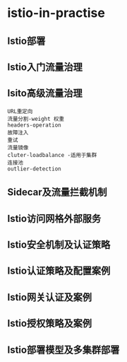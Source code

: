 # istio-in-practise

## Istio部署
## Istio入门流量治理
## Isito高级流量治理
	URL重定向
	流量分割-weight 权重
	headers-operation
	故障注入
	重试
	流量镜像
	cluter-loadbalance -适用于集群
	连接池
	outlier-detection
	
## Sidecar及流量拦截机制
## Istio访问网格外部服务
## Istio安全机制及认证策略
## Istio认证策略及配置案例
## Istio网关认证及案例
## Istio授权策略及案例
## Istio部署模型及多集群部署





